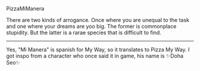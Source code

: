 PizzaMiManera

There are two kinds of arrogance. Once where you are unequal to the task and one where your dreams are yoo big. The former is commonplace stupidity. But the latter is a rarae species that is difficult to find.
________________________________________________________________________________________________________________________________________________________________________________________________________________________

Yes, "Mi Manera" is spanish for My Way, so it translates to Pizza My Way. I got inspo from a character who once said it in game, his name is ✨Doha Seo✨
